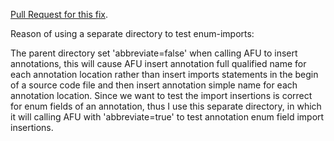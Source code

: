[Pull Request for this fix](https://github.com/typetools/annotation-tools/pull/129).

Reason of using a separate directory to test enum-imports:

The parent directory set 'abbreviate=false' when calling AFU to insert annotations,
this will cause AFU insert annotation full qualified name for each annotation location rather than
insert imports statements in the begin of a source code file and then insert annotation simple name
for each annotation location. Since we want to test the import insertions is correct for enum fields
of an annotation, thus I use this separate directory, in which it will calling AFU with 'abbreviate=true'
to test annotation enum field import insertions.
